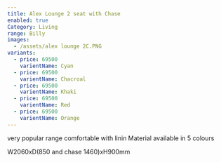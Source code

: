 ```yaml
---
title: Alex Lounge 2 seat with Chase
enabled: true
Category: Living
range: Billy
images:
  - /assets/alex lounge 2C.PNG
variants:
  - price: 69500
    varientName: Cyan
  - price: 69500
    varientName: Chacroal
  - price: 69500
    varientName: Khaki
  - price: 69500
    varientName: Red
  - price: 69500
    varientName: Orange
---
```


very popular range comfortable with linin Material available in 5 colours

W2060xD(850 and chase 1460)xH900mm
